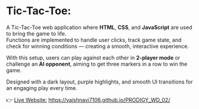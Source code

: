 # Tic-Tac-Toe: 

A Tic-Tac-Toe web application where **HTML**, **CSS**, and **JavaScript** are used to bring the game to life.  
Functions are implemented to handle user clicks, track game state, and check for winning conditions — creating a smooth, interactive experience.  

With this setup, users can play against each other in **2-player mode** or challenge an **AI opponent**, aiming to get three markers in a row to win the game.

 Designed with a dark layout, purple highlights, and smooth UI transitions for an engaging play every time.

👉 [Live Website:](https://vaishnavi7106.github.io/PRODIGY_WD_02/) https://vaishnavi7106.github.io/PRODIGY_WD_02/
